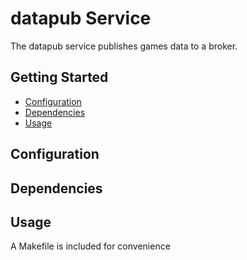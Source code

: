 # datapub Service

The datapub service publishes games data to a broker.

## Getting Started

- [Configuration](#configuration)
- [Dependencies](#dependencies)
- [Usage](#usage)

## Configuration

## Dependencies

## Usage

A Makefile is included for convenience
